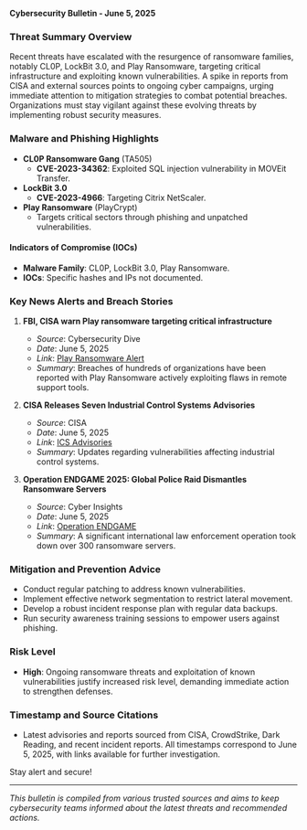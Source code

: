 **Cybersecurity Bulletin - June 5, 2025**

### Threat Summary Overview
Recent threats have escalated with the resurgence of ransomware families, notably CL0P, LockBit 3.0, and Play Ransomware, targeting critical infrastructure and exploiting known vulnerabilities. A spike in reports from CISA and external sources points to ongoing cyber campaigns, urging immediate attention to mitigation strategies to combat potential breaches. Organizations must stay vigilant against these evolving threats by implementing robust security measures.

### Malware and Phishing Highlights
- **CL0P Ransomware Gang** (TA505)
  - **CVE-2023-34362**: Exploited SQL injection vulnerability in MOVEit Transfer.
- **LockBit 3.0**
  - **CVE-2023-4966**: Targeting Citrix NetScaler.
- **Play Ransomware** (PlayCrypt)
  - Targets critical sectors through phishing and unpatched vulnerabilities.

#### Indicators of Compromise (IOCs)
- **Malware Family**: CL0P, LockBit 3.0, Play Ransomware.
- **IOCs**: Specific hashes and IPs not documented.

### Key News Alerts and Breach Stories
1. **FBI, CISA warn Play ransomware targeting critical infrastructure**  
   - *Source*: Cybersecurity Dive  
   - *Date*: June 5, 2025  
   - *Link*: [Play Ransomware Alert](https://www.cybersecuritydive.com/news/fbi-cisa-play-ransomware-critical-infrastructure/749940/)  
   - *Summary*: Breaches of hundreds of organizations have been reported with Play Ransomware actively exploiting flaws in remote support tools.

2. **CISA Releases Seven Industrial Control Systems Advisories**  
   - *Source*: CISA  
   - *Date*: June 5, 2025  
   - *Link*: [ICS Advisories](https://www.cisa.gov/news-events/alerts/2025/06/05/cisa-releases-seven-industrial-control-systems-advisories)  
   - *Summary*: Updates regarding vulnerabilities affecting industrial control systems.

3. **Operation ENDGAME 2025: Global Police Raid Dismantles Ransomware Servers**  
   - *Source*: Cyber Insights  
   - *Date*: June 5, 2025  
   - *Link*: [Operation ENDGAME](https://cyberinsights.iainfraser.net/index.php/2025/06/05/smecyberinsights-050625/)  
   - *Summary*: A significant international law enforcement operation took down over 300 ransomware servers.

### Mitigation and Prevention Advice
- Conduct regular patching to address known vulnerabilities.
- Implement effective network segmentation to restrict lateral movement.
- Develop a robust incident response plan with regular data backups.
- Run security awareness training sessions to empower users against phishing.

### Risk Level
- **High**: Ongoing ransomware threats and exploitation of known vulnerabilities justify increased risk level, demanding immediate action to strengthen defenses.

### Timestamp and Source Citations
- Latest advisories and reports sourced from CISA, CrowdStrike, Dark Reading, and recent incident reports. All timestamps correspond to June 5, 2025, with links available for further investigation.

Stay alert and secure!

---
*This bulletin is compiled from various trusted sources and aims to keep cybersecurity teams informed about the latest threats and recommended actions.*